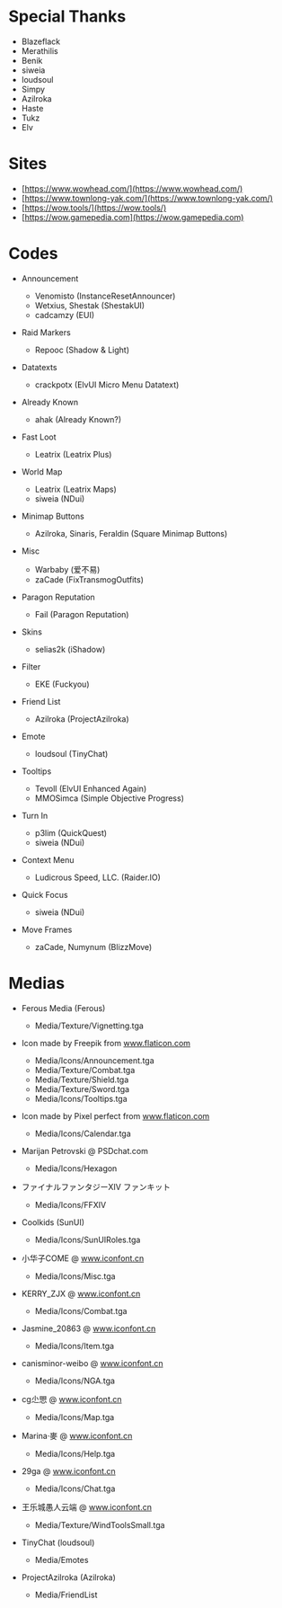 # Special Thanks
- Blazeflack
- Merathilis
- Benik
- siweia
- loudsoul
- Simpy
- Azilroka
- Haste
- Tukz
- Elv

# Sites
- [https://www.wowhead.com/](https://www.wowhead.com/)
- [https://www.townlong-yak.com/](https://www.townlong-yak.com/)
- [https://wow.tools/](https://wow.tools/)
- [https://wow.gamepedia.com](https://wow.gamepedia.com)

# Codes
- Announcement
    - Venomisto (InstanceResetAnnouncer)
    - Wetxius, Shestak (ShestakUI)
    - cadcamzy (EUI)

- Raid Markers
    - Repooc (Shadow & Light)

- Datatexts
    - crackpotx (ElvUI Micro Menu Datatext)

- Already Known
    - ahak (Already Known?)

- Fast Loot
    - Leatrix (Leatrix Plus)

- World Map
    - Leatrix (Leatrix Maps)
    - siweia (NDui)

- Minimap Buttons
    - Azilroka, Sinaris, Feraldin (Square Minimap Buttons)

- Misc
    - Warbaby (爱不易)
    - zaCade (FixTransmogOutfits)

- Paragon Reputation
    - Fail (Paragon Reputation)

- Skins
    - selias2k (iShadow)

- Filter
    - EKE (Fuckyou)

- Friend List
    - Azilroka (ProjectAzilroka)

- Emote
    - loudsoul (TinyChat)

- Tooltips
    - Tevoll (ElvUI Enhanced Again)
    - MMOSimca (Simple Objective Progress)

- Turn In
    - p3lim (QuickQuest)
    - siweia (NDui)

- Context Menu
    - Ludicrous Speed, LLC. (Raider.IO)

- Quick Focus
    - siweia (NDui)

- Move Frames
    - zaCade, Numynum (BlizzMove)

# Medias
- Ferous Media (Ferous)
    - Media/Texture/Vignetting.tga

- Icon made by Freepik from www.flaticon.com
    - Media/Icons/Announcement.tga
    - Media/Texture/Combat.tga
    - Media/Texture/Shield.tga
    - Media/Texture/Sword.tga
    - Media/Icons/Tooltips.tga

- Icon made by Pixel perfect from www.flaticon.com
    - Media/Icons/Calendar.tga

- Marijan Petrovski @ PSDchat.com
    - Media/Icons/Hexagon

- ファイナルファンタジーXIV ファンキット
    - Media/Icons/FFXIV

- Coolkids (SunUI)
    - Media/Icons/SunUIRoles.tga

- 小华子COME @ www.iconfont.cn
    - Media/Icons/Misc.tga

- KERRY_ZJX @ www.iconfont.cn
    - Media/Icons/Combat.tga

- Jasmine_20863 @ www.iconfont.cn
    - Media/Icons/Item.tga

- canisminor-weibo @ www.iconfont.cn
    - Media/Icons/NGA.tga

- cg尐愳 @ www.iconfont.cn
    - Media/Icons/Map.tga

- Marina·麥 @ www.iconfont.cn
    - Media/Icons/Help.tga

- 29ga @ www.iconfont.cn
    - Media/Icons/Chat.tga

- 王乐城愚人云端 @ www.iconfont.cn
    - Media/Texture/WindToolsSmall.tga

- TinyChat (loudsoul)
    - Media/Emotes

- ProjectAzilroka (Azilroka)
    - Media/FriendList